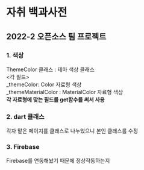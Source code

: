 # 자취 백과사전
## 2022-2 오픈소스 팀 프로젝트
  
  
  
  
  
  
  
### 1. 색상  
ThemeColor 클래스 : 테마 색상 클래스  
<각 필드>  
_themeColor: Color 자료형 색상  
_themeMaterialColor : MaterialColor 자료형 색상  
**각 자료형에 맞는 필드를 get함수를 써서 사용**  


### 2. dart 클래스  
각자 맡은 페이지를 클래스로 나누었으니 본인 클래스를 수정

### 3. Firebase  
Firebase를 연동해놨기 때문에 정상작동하는지 
